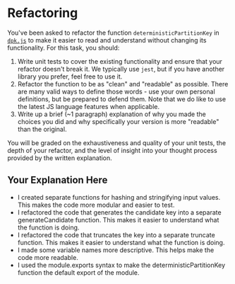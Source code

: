 # Refactoring

You've been asked to refactor the function `deterministicPartitionKey` in [`dpk.js`](dpk.js) to make it easier to read and understand without changing its functionality. For this task, you should:

1. Write unit tests to cover the existing functionality and ensure that your refactor doesn't break it. We typically use `jest`, but if you have another library you prefer, feel free to use it.
2. Refactor the function to be as "clean" and "readable" as possible. There are many valid ways to define those words - use your own personal definitions, but be prepared to defend them. Note that we do like to use the latest JS language features when applicable.
3. Write up a brief (~1 paragraph) explanation of why you made the choices you did and why specifically your version is more "readable" than the original.

You will be graded on the exhaustiveness and quality of your unit tests, the depth of your refactor, and the level of insight into your thought process provided by the written explanation.

## Your Explanation Here
- I created separate functions for hashing and stringifying input values. This makes the code more modular and easier to test.
- I refactored the code that generates the candidate key into a separate generateCandidate function. This makes it easier to understand what the function is doing.
- I refactored the code that truncates the key into a separate truncate function. This makes it easier to understand what the function is doing.
- I made some variable names more descriptive. This helps make the code more readable.
- I used the module.exports syntax to make the deterministicPartitionKey function the default export of the module.